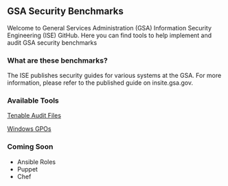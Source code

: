 ## GSA Security Benchmarks

Welcome to General Services Administration (GSA) Information Security Engineering (ISE) GitHub. Here you can find tools to help implement and audit GSA security benchmarks

### What are these benchmarks?

The ISE publishes security guides for various systems at the GSA. For more information, please refer to the published guide on insite.gsa.gov.  

### Available Tools

[Tenable Audit Files](https://drive.google.com/drive/folders/0BwLUd26GHbxiT1hMVUtRTGNKZjg)

[Windows GPOs](https://github.com/GSA/ISE-Security-Benchmark-GPOs)

### Coming Soon
- Ansible Roles
- Puppet
- Chef
